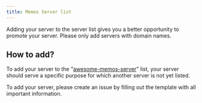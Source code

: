 ```yaml
---
title: Memos Server list
---
```

Adding your server to the server list gives you a better opportunity to promote your server. Please only add servers with domain names.

## How to add?
To add your server to the "[awesome-memos-server](https://github.com/SchBenedikt/awesome-memos-server/)" list, your server should serve a specific purpose for which another server is not yet listed.

To add your server, please create an issue by filling out the template with all important information.
